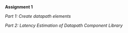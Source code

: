 **Assignment 1**

*Part 1: Create datapath elements*


*Part 2: Latency Estimation of Datapath Component Library*


